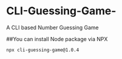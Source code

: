 # CLI-Guessing-Game-
A CLI based Number Guessing Game

##You can install Node package via NPX
```
npx cli-guessing-game@1.0.4
```
